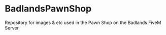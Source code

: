 # BadlandsPawnShop
Repository for images &amp; etc used in the Pawn Shop on the Badlands FiveM Server
